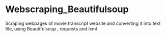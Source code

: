 # Webscraping_Beautifulsoup
Scraping webpages of movie transcript website and converting it into text file, using Beautifulsoup , requests and lxml
